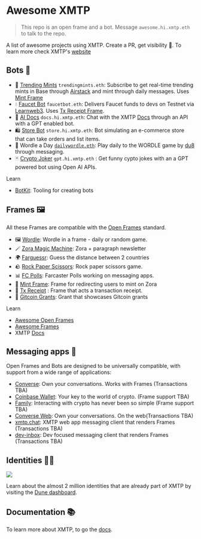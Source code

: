 # Awesome XMTP

> This repo is an open frame and a bot. Message `awesome.hi.xmtp.eth` to talk to the repo.

A list of awesome projects using XMTP. Create a PR, get visibility 👀. To learn more check XMTP's [website](https://xmtp.org/)

## Bots 🤖

- 🚀 [Trending Mints](https://github.com/fabriguespe/xmtp-trendingmints-bot) `trendingmints.eth`: Subscribe to get real-time trending mints in Base through [Airstack](https://www.airstack.xyz/) and mint through daily messages. Uses [Mint Frame](https://github.com/fabriguespe/mint-frame/tree/main)
- 💧 [Faucet Bot](https://github.com/fabriguespe/faucet-tx-frame) `faucetbot.eth`: Delivers Faucet funds to devs on Testnet via [Learnweb3](https://learnweb3.io/faucets/). Uses [Tx Receipt Frame](https://github.com/fabriguespe/faucet-tx-frame).
- 🤖 [AI Docs](https://github.com/fabriguespe/xmtp-ai-docs-bot) `docs.hi.xmtp.eth`: Chat with the XMTP [Docs](https://xmtp.org/docs/introduction) through an API with a GPT enabled bot.
- 🛍️ [Store Bot](https://github.com/fabriguespe/xmtp-generalstore-bot) `store.hi.xmtp.eth`: Bot simulating an e-commerce store that can take orders and list items.
- 📅 Wordle a Day [`dailywordle.eth`](https://converse.xyz/dm/dailywordle.eth): Play daily to the WORDLE game by [du8](https://warpcast.com/ds8/0x2d31015a) through messaging.
- 🃏 [Crypto Joker](https://github.com/fabriguespe/xmtp-bot-gpt) `gpt.hi.xmtp.eth` : Get funny cypto jokes with an a GPT powered bot using Open AI APIs.

Learn

- [BotKit](https://github.com/xmtp/botkit/): Tooling for creating bots

## Frames 🖼️

All these Frames are compatible with the [Open Frames](https://github.com/open-frames/awesome-open-frames) standard.

- 🖼️ [Wordle](https://openframedl.vercel.app/): Wordle in a frame - daily or random game.
- 🪄 [Zora Magic Machine](https://paragraph.xyz/@zora/zora-magic-machine/): Zora + paragraph newsletter
- 🌍 [Farguessr](https://farguessr.vercel.app/): Guess the distance between 2 countries
- 🪨 [Rock Paper Scissors](https://xmtp-frame-rock-paper-scissors.vercel.app/): Rock paper scissors game.
- 📊 [FC Polls](https://github.com/xmtp-labs/fc-polls): Farcaster Polls working on messaging apps.
- 🌿 [Mint Frame](https://github.com/fabriguespe/mint-frame/): Frame for redirecting users to mint on Zora
- 💸 [Tx Receipt](https://github.com/fabriguespe/faucet-tx-frame) : Frame that acts a transaction receipt.
- 🎯 [Gitcoin Grants](https://github.com/koisose/frame): Grant that showcases Gitcoin grants

Learn

- [Awesome Open Frames](https://github.com/open-frames/awesome-open-frames)
- [Awesome Frames](https://github.com/davidfurlong/awesome-frames)
- XMTP [Docs](https://xmtp.org/docs/build/frames)

## Messaging apps 💬

Open Frames and Bots are designed to be universally compatible, with support from a wide range of applications:

- [Converse](https://getconverse.app/): Own your conversations. Works with Frames (Transactions TBA)
- [Coinbase Wallet](https://www.coinbase.com/wallet): Your key to the world of crypto. (Frame support TBA)
- [Family](https://family.co/): Interacting with crypto has never been so simple (Frame support TBA)
- [Converse Web](https://app.converse.xyz/): Own your conversations. On the web(Transactions TBA)
- [xmtp.chat](https://xmtp.chat/): XMTP web app messaging client that renders Frames (Transactions TBA)
- [dev-inbox](https://github.com/xmtp/dev-inbox/): Dev focused messaging client that renders Frames (Transactions TBA)

## Identities 🥷🏻

![](https://github.com/xmtp/awesome-xmtp/assets/1447073/9bb4f8c2-321e-4b6d-b52e-2105d69c4d47)

Learn about the almost 2 million identities that are already part of XMTP by visiting the [Dune dashboard](https://dune.com/xmtp_team/dash).

## Documentation 📚

To learn more about XMTP, to go the [docs](https://docs.xmtp.org/).
